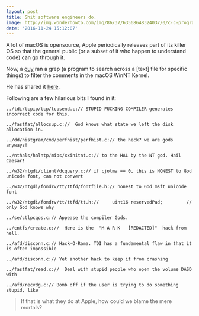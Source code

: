 ```yaml
---
layout: post
title: Shit software engineers do.
image: http://img.wonderhowto.com/img/86/37/63568648324037/0/c-c-programming-for-hackers-part-2-history-c-and-coding-our-first-program.1280x600.jpg
date: '2016-11-24 15:12:07'
---
```


A lot of macOS is opensource, Apple periodically releases part of its killer OS so that the general public (or a subset of it who happen to understand code) can go through it.

Now, a [guy](https://github.com/turbo) ran a grep (a program to search across a [text] file for specific things) to filter the comments in the macOS WinNT Kernel.

He has shared it [here](https://gist.github.com/turbo/75f0905275c29a3049f983cfe273eae2).

Following are a few hilarious bits I found in it:

`../tdi/tcpip/tcp/tcpsend.c:// STUPID FUCKING COMPILER generates incorrect code for this.
`

`../fastfat/allocsup.c://  God knows what state we left the disk allocation in.
`

`../dd/histgram/cmd/perfhist/perfhist.c:// the heck? we are gods anyways!
`

`../nthals/halntp/mips/xxinitnt.c:// to the HAL by the NT god. Hail Caesar!
`

`../w32/ntgdi/client/dcquery.c:// if cjotma == 0, this is HONEST to God unicode font, can not convert
`

`../w32/ntgdi/fondrv/tt/ttfd/fontfile.h:// honest to God msft unicode font
`

`../w32/ntgdi/fondrv/tt/ttfd/tt.h://     uint16 reservedPad;         // only God knows why
`

`../se/ctlpcqos.c:// Appease the compiler Gods.
`

`../cntfs/create.c://  Here is the  "M A R K   [REDACTED]"  hack from hell.
`

`../afd/disconn.c:// Hack-O-Rama. TDI has a fundamental flaw in that it is often impossible
`

`../afd/disconn.c:// Yet another hack to keep it from crashing
`

`../fastfat/read.c://  Deal with stupid people who open the volume DASD with
`

`../afd/recvdg.c:// Bomb off if the user is trying to do something stupid, like
`

> If that is what they do at Apple, how could we blame the mere mortals?

